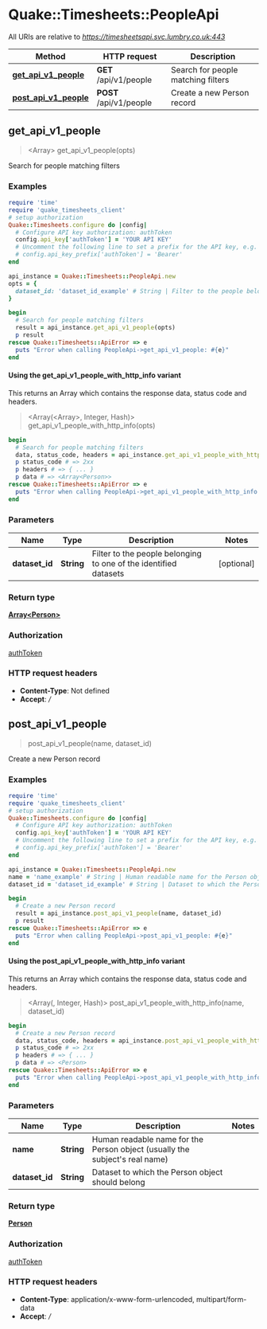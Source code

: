 # Quake::Timesheets::PeopleApi

All URIs are relative to *https://timesheetsapi.svc.lumbry.co.uk:443*

| Method | HTTP request | Description |
| ------ | ------------ | ----------- |
| [**get_api_v1_people**](PeopleApi.md#get_api_v1_people) | **GET** /api/v1/people | Search for people matching filters |
| [**post_api_v1_people**](PeopleApi.md#post_api_v1_people) | **POST** /api/v1/people | Create a new Person record |


## get_api_v1_people

> <Array<Person>> get_api_v1_people(opts)

Search for people matching filters

### Examples

```ruby
require 'time'
require 'quake_timesheets_client'
# setup authorization
Quake::Timesheets.configure do |config|
  # Configure API key authorization: authToken
  config.api_key['authToken'] = 'YOUR API KEY'
  # Uncomment the following line to set a prefix for the API key, e.g. 'Bearer' (defaults to nil)
  # config.api_key_prefix['authToken'] = 'Bearer'
end

api_instance = Quake::Timesheets::PeopleApi.new
opts = {
  dataset_id: 'dataset_id_example' # String | Filter to the people belonging to one of the identified datasets
}

begin
  # Search for people matching filters
  result = api_instance.get_api_v1_people(opts)
  p result
rescue Quake::Timesheets::ApiError => e
  puts "Error when calling PeopleApi->get_api_v1_people: #{e}"
end
```

#### Using the get_api_v1_people_with_http_info variant

This returns an Array which contains the response data, status code and headers.

> <Array(<Array<Person>>, Integer, Hash)> get_api_v1_people_with_http_info(opts)

```ruby
begin
  # Search for people matching filters
  data, status_code, headers = api_instance.get_api_v1_people_with_http_info(opts)
  p status_code # => 2xx
  p headers # => { ... }
  p data # => <Array<Person>>
rescue Quake::Timesheets::ApiError => e
  puts "Error when calling PeopleApi->get_api_v1_people_with_http_info: #{e}"
end
```

### Parameters

| Name | Type | Description | Notes |
| ---- | ---- | ----------- | ----- |
| **dataset_id** | **String** | Filter to the people belonging to one of the identified datasets | [optional] |

### Return type

[**Array&lt;Person&gt;**](Person.md)

### Authorization

[authToken](../README.md#authToken)

### HTTP request headers

- **Content-Type**: Not defined
- **Accept**: */*


## post_api_v1_people

> <Person> post_api_v1_people(name, dataset_id)

Create a new Person record

### Examples

```ruby
require 'time'
require 'quake_timesheets_client'
# setup authorization
Quake::Timesheets.configure do |config|
  # Configure API key authorization: authToken
  config.api_key['authToken'] = 'YOUR API KEY'
  # Uncomment the following line to set a prefix for the API key, e.g. 'Bearer' (defaults to nil)
  # config.api_key_prefix['authToken'] = 'Bearer'
end

api_instance = Quake::Timesheets::PeopleApi.new
name = 'name_example' # String | Human readable name for the Person object (usually the subject's real name)
dataset_id = 'dataset_id_example' # String | Dataset to which the Person object should belong

begin
  # Create a new Person record
  result = api_instance.post_api_v1_people(name, dataset_id)
  p result
rescue Quake::Timesheets::ApiError => e
  puts "Error when calling PeopleApi->post_api_v1_people: #{e}"
end
```

#### Using the post_api_v1_people_with_http_info variant

This returns an Array which contains the response data, status code and headers.

> <Array(<Person>, Integer, Hash)> post_api_v1_people_with_http_info(name, dataset_id)

```ruby
begin
  # Create a new Person record
  data, status_code, headers = api_instance.post_api_v1_people_with_http_info(name, dataset_id)
  p status_code # => 2xx
  p headers # => { ... }
  p data # => <Person>
rescue Quake::Timesheets::ApiError => e
  puts "Error when calling PeopleApi->post_api_v1_people_with_http_info: #{e}"
end
```

### Parameters

| Name | Type | Description | Notes |
| ---- | ---- | ----------- | ----- |
| **name** | **String** | Human readable name for the Person object (usually the subject&#39;s real name) |  |
| **dataset_id** | **String** | Dataset to which the Person object should belong |  |

### Return type

[**Person**](Person.md)

### Authorization

[authToken](../README.md#authToken)

### HTTP request headers

- **Content-Type**: application/x-www-form-urlencoded, multipart/form-data
- **Accept**: */*

